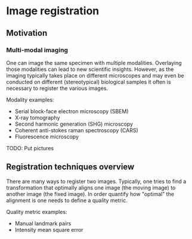 # Image registration

## Motivation

### Multi-modal imaging

One can image the same specimen with multiple modalities. Overlaying those modalities can lead to new scientific insights. However, as the imaging typically takes place on different microscopes and may even be conducted on different (stereotypical) biological samples it often is necessary to register the various images.

Modality examples:
- Serial block-face electron microscopy (SBEM)
- X-ray tomography
- Second harmonic generation (SHG) microscopy
- Coherent anti-stokes raman spectroscopy (CARS)
- Fluorescence microscopy

TODO: Put pictures

## Registration techniques overview

There are many ways to register two images. Typically, one tries to find a transformation that optimally aligns one image (the moving image) to another image (the fixed image). In order quantify how "optimal" the alignment is one needs to define a quality metric.

Quality metric examples:
- Manual landmark pairs
- Intensity mean square error


